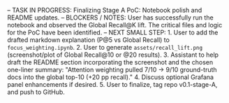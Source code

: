– TASK IN PROGRESS: Finalizing Stage A PoC: Notebook polish and README updates.
– BLOCKERS / NOTES: User has successfully run the notebook and observed the Global Recall@K lift. The critical files and logic for the PoC have been identified.
– NEXT SMALL STEP: 
    1. User to add the drafted markdown explanation (P@5 vs Global Recall) to `focus_weighting.ipynb`.
    2. User to generate `assets/recall_lift.png` (screenshot/plot of Global Recall@10 or @20 results).
    3. Assistant to help draft the README section incorporating the screenshot and the chosen one-liner summary: "Attention weighting pulled 7/10 → 9/10 ground-truth docs into the global top-10 (+20 pp recall)."
    4. Discuss optional Grafana panel enhancements if desired.
    5. User to finalize, tag repo v0.1-stage-A, and push to GitHub.